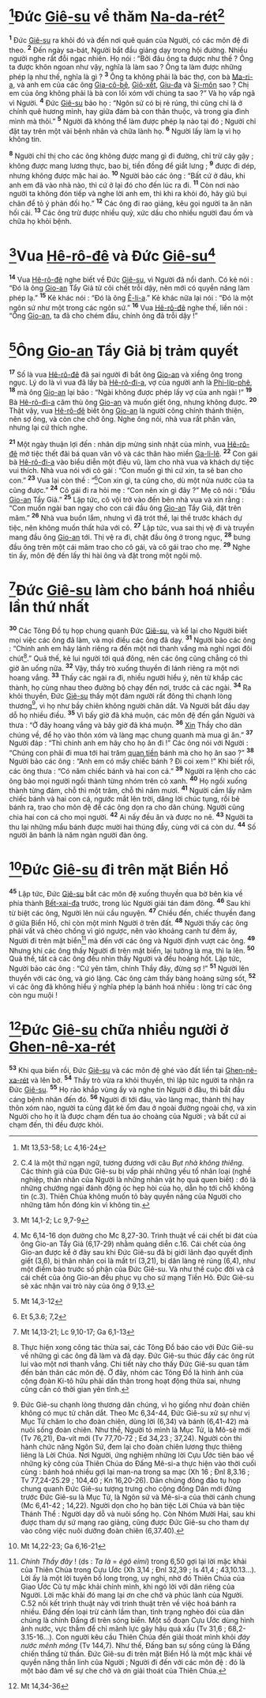 # [^1*]Đức [Giê-su]() về thăm [Na-da-rét]()[^1]
<sup><b>1</b></sup> Đức [Giê-su]() ra khỏi đó và đến nơi quê quán của Người, có các môn đệ đi theo. <sup><b>2</b></sup> Đến ngày sa-bát, Người bắt đầu giảng dạy trong hội đường. Nhiều người nghe rất đỗi ngạc nhiên. Họ nói : “Bởi đâu ông ta được như thế ? Ông ta được khôn ngoan như vậy, nghĩa là làm sao ? Ông ta làm được những phép lạ như thế, nghĩa là gì ? <sup><b>3</b></sup> Ông ta không phải là bác thợ, con bà [Ma-ri-a](), và anh em của các ông [Gia-cô-bê](), [Giô-xết](), [Giu-đa]() và [Si-môn]() sao ? Chị em của ông không phải là bà con lối xóm với chúng ta sao ?” Và họ vấp ngã vì Người. <sup><b>4</b></sup> Đức [Giê-su]() bảo họ : “Ngôn sứ có bị rẻ rúng, thì cũng chỉ là ở chính quê hương mình, hay giữa đám bà con thân thuộc, và trong gia đình mình mà thôi.” <sup><b>5</b></sup> Người đã không thể làm được phép lạ nào tại đó ; Người chỉ đặt tay trên một vài bệnh nhân và chữa lành họ. <sup><b>6</b></sup> Người lấy làm lạ vì họ không tin.

<sup><b>8</b></sup> Người chỉ thị cho các ông không được mang gì đi đường, chỉ trừ cây gậy ; không được mang lương thực, bao bị, tiền đồng để giắt lưng ; <sup><b>9</b></sup> được đi dép, nhưng không được mặc hai áo. <sup><b>10</b></sup> Người bảo các ông : “Bất cứ ở đâu, khi anh em đã vào nhà nào, thì cứ ở lại đó cho đến lúc ra đi. <sup><b>11</b></sup> Còn nơi nào người ta không đón tiếp và nghe lời anh em, thì khi ra khỏi đó, hãy giũ bụi chân để tỏ ý phản đối họ.” <sup><b>12</b></sup> Các ông đi rao giảng, kêu gọi người ta ăn năn hối cải. <sup><b>13</b></sup> Các ông trừ được nhiều quỷ, xức dầu cho nhiều người đau ốm và chữa họ khỏi bệnh.


# [^3*]Vua [Hê-rô-đê]() và Đức [Giê-su]()[^3]
<sup><b>14</b></sup> Vua [Hê-rô-đê]() nghe biết về Đức [Giê-su](), vì Người đã nổi danh. Có kẻ nói : “Đó là ông [Gio-an]() Tẩy Giả từ cõi chết trỗi dậy, nên mới có quyền năng làm phép lạ.” <sup><b>15</b></sup> Kẻ khác nói : “Đó là ông [Ê-li-a]().” Kẻ khác nữa lại nói : “Đó là một ngôn sứ như một trong các ngôn sứ.” <sup><b>16</b></sup> Vua [Hê-rô-đê]() nghe thế, liền nói : “Ông [Gio-an](), ta đã cho chém đầu, chính ông đã trỗi dậy !”


# [^4*]Ông [Gio-an]() Tẩy Giả bị trảm quyết
<sup><b>17</b></sup> Số là vua [Hê-rô-đê]() đã sai người đi bắt ông [Gio-an]() và xiềng ông trong ngục. Lý do là vì vua đã lấy bà [Hê-rô-đi-a](), vợ của người anh là [Phi-líp-phê](), <sup><b>18</b></sup> mà ông [Gio-an]() lại bảo : “Ngài không được phép lấy vợ của anh ngài !” <sup><b>19</b></sup> Bà [Hê-rô-đi-a]() căm thù ông [Gio-an]() và muốn giết ông, nhưng không được. <sup><b>20</b></sup> Thật vậy, vua [Hê-rô-đê]() biết ông [Gio-an]() là người công chính thánh thiện, nên sợ ông, và còn che chở ông. Nghe ông nói, nhà vua rất phân vân, nhưng lại cứ thích nghe.

<sup><b>21</b></sup> Một ngày thuận lợi đến : nhân dịp mừng sinh nhật của mình, vua [Hê-rô-đê]() mở tiệc thết đãi bá quan văn võ và các thân hào miền [Ga-li-lê](). <sup><b>22</b></sup> Con gái bà [Hê-rô-đi-a]() vào biểu diễn một điệu vũ, làm cho nhà vua và khách dự tiệc vui thích. Nhà vua nói với cô gái : “Con muốn gì thì cứ xin, ta sẽ ban cho con.” <sup><b>23</b></sup> Vua lại còn thề : “[^5*]Con xin gì, ta cũng cho, dù một nửa nước của ta cũng được.” <sup><b>24</b></sup> Cô gái đi ra hỏi mẹ : “Con nên xin gì đây ?” Mẹ cô nói : “Đầu [Gio-an]() Tẩy Giả.” <sup><b>25</b></sup> Lập tức, cô vội trở vào đến bên nhà vua và xin rằng : “Con muốn ngài ban ngay cho con cái đầu ông [Gio-an]() Tẩy Giả, đặt trên mâm.” <sup><b>26</b></sup> Nhà vua buồn lắm, nhưng vì đã trót thề, lại thề trước khách dự tiệc, nên không muốn thất hứa với cô. <sup><b>27</b></sup> Lập tức, vua sai thị vệ đi và truyền mang đầu ông [Gio-an]() tới. Thị vệ ra đi, chặt đầu ông ở trong ngục, <sup><b>28</b></sup> bưng đầu ông trên một cái mâm trao cho cô gái, và cô gái trao cho mẹ. <sup><b>29</b></sup> Nghe tin ấy, môn đệ đến lấy thi hài ông và đặt trong một ngôi mộ.


# [^6*]Đức [Giê-su]() làm cho bánh hoá nhiều lần thứ nhất
<sup><b>30</b></sup> Các Tông Đồ tụ họp chung quanh Đức [Giê-su](), và kể lại cho Người biết mọi việc các ông đã làm, và mọi điều các ông đã dạy. <sup><b>31</b></sup> Người bảo các ông : “Chính anh em hãy lánh riêng ra đến một nơi thanh vắng mà nghỉ ngơi đôi chút[^4].” Quả thế, kẻ lui người tới quá đông, nên các ông cũng chẳng có thì giờ ăn uống nữa. <sup><b>32</b></sup> Vậy, thầy trò xuống thuyền đi lánh riêng ra một nơi hoang vắng. <sup><b>33</b></sup> Thấy các ngài ra đi, nhiều người hiểu ý, nên từ khắp các thành, họ cùng nhau theo đường bộ chạy đến nơi, trước cả các ngài. <sup><b>34</b></sup> Ra khỏi thuyền, Đức [Giê-su]() thấy một đám người rất đông thì chạnh lòng thương[^5], vì họ như bầy chiên không người chăn dắt. Và Người bắt đầu dạy dỗ họ nhiều điều. <sup><b>35</b></sup> Vì bấy giờ đã khá muộn, các môn đệ đến gần Người và thưa : “Ở đây hoang vắng và bây giờ đã khá muộn. <sup><b>36</b></sup> [Xin]() Thầy cho dân chúng về, để họ vào thôn xóm và làng mạc chung quanh mà mua gì ăn.” <sup><b>37</b></sup> Người đáp : “Thì chính anh em hãy cho họ ăn đi !” Các ông nói với Người : “Chúng con phải đi mua tới hai trăm [quan tiền]() bánh mà cho họ ăn sao ?” <sup><b>38</b></sup> Người bảo các ông : “Anh em có mấy chiếc bánh ? Đi coi xem !” Khi biết rồi, các ông thưa : “Có năm chiếc bánh và hai con cá.” <sup><b>39</b></sup> Người ra lệnh cho các ông bảo mọi người ngồi thành từng nhóm trên cỏ xanh. <sup><b>40</b></sup> Họ ngồi xuống thành từng đám, chỗ thì một trăm, chỗ thì năm mươi. <sup><b>41</b></sup> Người cầm lấy năm chiếc bánh và hai con cá, ngước mắt lên trời, dâng lời chúc tụng, rồi bẻ bánh ra, trao cho môn đệ để các ông dọn ra cho dân chúng. Người cũng chia hai con cá cho mọi người. <sup><b>42</b></sup> Ai nấy đều ăn và được no nê. <sup><b>43</b></sup> Người ta thu lại những mẩu bánh được mười hai thúng đầy, cùng với cá còn dư. <sup><b>44</b></sup> Số người ăn bánh là năm ngàn người đàn ông.


# [^7*]Đức [Giê-su]() đi trên mặt Biển Hồ
<sup><b>45</b></sup> Lập tức, Đức [Giê-su]() bắt các môn đệ xuống thuyền qua bờ bên kia về phía thành [Bết-xai-đa]() trước, trong lúc Người giải tán đám đông. <sup><b>46</b></sup> Sau khi từ biệt các ông, Người lên núi cầu nguyện. <sup><b>47</b></sup> Chiều đến, chiếc thuyền đang ở giữa Biển Hồ, chỉ còn một mình Người ở trên đất. <sup><b>48</b></sup> Người thấy các ông phải vất vả chèo chống vì gió ngược, nên vào khoảng canh tư đêm ấy, Người đi trên mặt biển[^6] mà đến với các ông và Người định vượt các ông. <sup><b>49</b></sup> Nhưng khi các ông thấy Người đi trên mặt biển, lại tưởng là ma, thì la lên. <sup><b>50</b></sup> Quả thế, tất cả các ông đều nhìn thấy Người và đều hoảng hốt. Lập tức, Người bảo các ông : “Cứ yên tâm, chính Thầy đây, đừng sợ !” <sup><b>51</b></sup> Người lên thuyền với các ông, và gió lặng. Các ông cảm thấy bàng hoàng sửng sốt, <sup><b>52</b></sup> vì các ông đã không hiểu ý nghĩa phép lạ bánh hoá nhiều : lòng trí các ông còn ngu muội !


# [^8*]Đức [Giê-su]() chữa nhiều người ở [Ghen-nê-xa-rét]()
<sup><b>53</b></sup> Khi qua biển rồi, Đức [Giê-su]() và các môn đệ ghé vào đất liền tại [Ghen-nê-xa-rét]() và lên bờ. <sup><b>54</b></sup> Thầy trò vừa ra khỏi thuyền, thì lập tức người ta nhận ra Đức [Giê-su](). <sup><b>55</b></sup> Họ rảo khắp vùng ấy và nghe tin Người ở đâu, thì bắt đầu cáng bệnh nhân đến đó. <sup><b>56</b></sup> Người đi tới đâu, vào làng mạc, thành thị hay thôn xóm nào, người ta cũng đặt kẻ ốm đau ở ngoài đường ngoài chợ, và xin Người cho họ ít là được chạm đến tua áo choàng của Người ; và bất cứ ai chạm đến, thì đều được khỏi.

[^1]: C.4 là một thứ ngạn ngữ, tương đương với câu *Bụt nhà không thiêng*. Các thính giả của Đức Giê-su bị vấp phải những yếu tố nhân loại (nghề nghiệp, thân nhân của Người là những nhân vật họ quá quen biết) : đó là những chướng ngại đánh động óc hẹp hòi của họ, dẫn họ tới chỗ không tin (c.3). Thiên Chúa không muốn tỏ bày quyền năng của Người cho những tâm hồn đóng kín vì không tin.
[^3]: Mc 6,14-16 dọn đường cho Mc 8,27-30. Trình thuật về cái chết bi đát của ông Gio-an Tẩy Giả (6,17-29) nhằm quảng diễn c.16. Cái chết của ông Gio-an được kể ở đây sau khi Đức Giê-su đã bị giới lãnh đạo quyết định giết (3,6), bị thân nhân coi là mất trí (3,21), bị dân làng rẻ rúng (6,4), như một điềm báo trước số phận của Đức Giê-su. Và như thế cuộc đời và cả cái chết của ông Gio-an đều phục vụ cho sứ mạng Tiền Hô. Đức Giê-su sẽ xác nhận vai trò này của ông ở 9,13.
[^4]: Thực hiện xong công tác thừa sai, các Tông Đồ báo cáo với Đức Giê-su về những gì các ông đã làm và đã dạy. Đức Giê-su thúc đẩy các ông rút lui vào một nơi thanh vắng. Chi tiết này cho thấy Đức Giê-su quan tâm đến bản thân các môn đệ. Ở đây, nhóm các Tông Đồ là hình ảnh của cộng đoàn Ki-tô hữu phải dấn thân trong hoạt động thừa sai, nhưng cũng cần có thời gian yên tĩnh.
[^5]: Đức Giê-su chạnh lòng thương dân chúng, vì họ giống như đoàn chiên không có mục tử chăn dắt. Theo Mc 6,34-44, Đức Giê-su xử sự như vị Mục Tử chăm lo cho đoàn chiên, dùng lời (6,34) và bánh (6,41-42) mà nuôi sống đoàn chiên. Như thế, Người tỏ mình là Mục Tử, là Mô-sê mới (Tv 76,21), Đa-vít mới (Tv 77,70-72 ; Ed 34,23 ; 37,24). Người còn thi hành chức năng Ngôn Sứ, đem lại cho đoàn chiên lương thực thiêng liêng là Lời Chúa. Nơi Người, ứng nghiệm những lời Cựu Ước tiên báo về những kỳ công của Thiên Chúa do Đấng Mê-si-a thực hiện vào thời cuối cùng : bánh hoá nhiều gợi lại man-na trong sa mạc (Xh 16 ; Đnl 8,3.16 ; Tv 77,24-25.29 ; 104,40 ; Kn 16,20-26). Dân chúng đông đảo tụ họp chung quanh Đức Giê-su tượng trưng cho cộng đồng Dân mới đứng trước Đức Giê-su là Mục Tử, là Ngôn sứ và Mê-si-a của thời cánh chung (Mc 6,41-42 ; 14,22). Người dọn cho họ bàn tiệc Lời Chúa và bàn tiệc Thánh Thể : Người dạy dỗ và nuôi sống họ. Còn Nhóm Mười Hai, sau khi được tham dự sứ mạng rao giảng, cũng được Đức Giê-su cho tham dự vào công việc nuôi dưỡng đoàn chiên (6,37.40).
[^6]: *Chính Thầy đây* ! (ds : *Ta là* = *ẻgô eỉmi*) trong 6,50 gợi lại lời mặc khải của Thiên Chúa trong Cựu Ước (Xh 3,14 ; Đnl 32,39 ; Is 41,4 ; 43,10.13...). Lời ấy là một lời tuyên bố long trọng, uy nghi, nhờ đó Thiên Chúa của Giao Ước Cũ tự mặc khải chính mình, khi ngỏ lời với dân riêng của Người. Lời mặc khải đó mang lại ơn che chở và phúc lành của Người. C.52 nối kết trình thuật này với trình thuật trên về việc hoá bánh ra nhiều. Đấng đến loại trừ cảnh lầm than, tình trạng nghèo đói của dân chúng là chính Đấng đi trên sóng biển. Một số đoạn Cựu Ước dùng hình ảnh nước, vực thẳm để chỉ mãnh lực gây hậu quả xấu (Tv 31,6 ; 68,2-3.15-16...). Con người kêu cầu Thiên Chúa đến giải thoát mình khỏi *đáy nước mênh mông* (Tv 144,7). Như thế, Đấng ban sự sống cũng là Đấng chiến thắng tử thần. Đức Giê-su đi trên mặt Biển Hồ là một mặc khải về quyền năng thần linh của Người ; Người đi đến với các môn đệ : đó là một bảo đảm về sự che chở và ơn giải thoát của Thiên Chúa.
[^1*]: Mt 13,53-58; Lc 4,16-24
[^3*]: Mt 14,1-2; Lc 9,7-9
[^4*]: Mt 14,3-12
[^5*]: Et 5,3.6; 7,2
[^6*]: Mt 14,13-21; Lc 9,10-17; Ga 6,1-13
[^7*]: Mt 14,22-23; Ga 6,16-21
[^8*]: Mt 14,34-36
